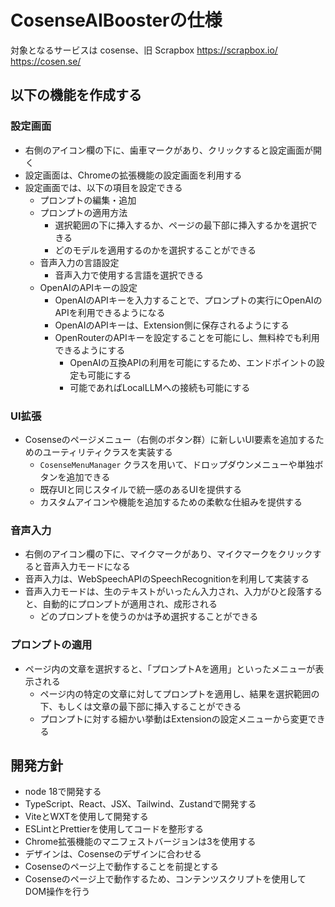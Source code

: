 # CosenseAIBoosterの仕様

対象となるサービスは cosense、旧 Scrapbox
https://scrapbox.io/
https://cosen.se/

## 以下の機能を作成する

### 設定画面
- 右側のアイコン欄の下に、歯車マークがあり、クリックすると設定画面が開く
- 設定画面は、Chromeの拡張機能の設定画面を利用する
- 設定画面では、以下の項目を設定できる
  - プロンプトの編集・追加
  - プロンプトの適用方法
    - 選択範囲の下に挿入するか、ページの最下部に挿入するかを選択できる
    - どのモデルを適用するのかを選択することができる
  - 音声入力の言語設定
    - 音声入力で使用する言語を選択できる
  - OpenAIのAPIキーの設定
    - OpenAIのAPIキーを入力することで、プロンプトの実行にOpenAIのAPIを利用できるようになる
    - OpenAIのAPIキーは、Extension側に保存されるようにする
    - OpenRouterのAPIキーを設定することを可能にし、無料枠でも利用できるようにする
      - OpenAIの互換APIの利用を可能にするため、エンドポイントの設定も可能にする
      - 可能であればLocalLLMへの接続も可能にする

### UI拡張
- Cosenseのページメニュー（右側のボタン群）に新しいUI要素を追加するためのユーティリティクラスを実装する
  - `CosenseMenuManager` クラスを用いて、ドロップダウンメニューや単独ボタンを追加できる
  - 既存UIと同じスタイルで統一感のあるUIを提供する
  - カスタムアイコンや機能を追加するための柔軟な仕組みを提供する

### 音声入力
- 右側のアイコン欄の下に、マイクマークがあり、マイクマークをクリックすると音声入力モードになる
- 音声入力は、WebSpeechAPIのSpeechRecognitionを利用して実装する
- 音声入力モードは、生のテキストがいったん入力され、入力がひと段落すると、自動的にプロンプトが適用され、成形される
  - どのプロンプトを使うのかは予め選択することができる

### プロンプトの適用
- ページ内の文章を選択すると、「プロンプトAを適用」といったメニューが表示される
  - ページ内の特定の文章に対してプロンプトを適用し、結果を選択範囲の下、もしくは文章の最下部に挿入することができる
  - プロンプトに対する細かい挙動はExtensionの設定メニューから変更できる

## 開発方針
- node 18で開発する
- TypeScript、React、JSX、Tailwind、Zustandで開発する
- ViteとWXTを使用して開発する
- ESLintとPrettierを使用してコードを整形する
- Chrome拡張機能のマニフェストバージョンは3を使用する
- デザインは、Cosenseのデザインに合わせる
- Cosenseのページ上で動作することを前提とする
- Cosenseのページ上で動作するため、コンテンツスクリプトを使用してDOM操作を行う

